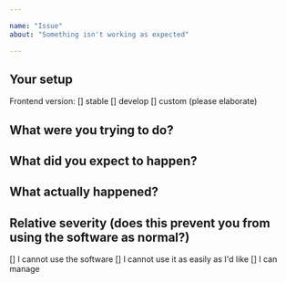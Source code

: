 ```yaml
---

name: "Issue"
about: "Something isn't working as expected"

---
```


## Your setup

Frontend version:
 [] stable 
 [] develop
 [] custom (please elaborate)

## What were you trying to do?

## What did you expect to happen?

## What actually happened?

## Relative severity (does this prevent you from using the software as normal?)

[] I cannot use the software
[] I cannot use it as easily as I'd like
[] I can manage